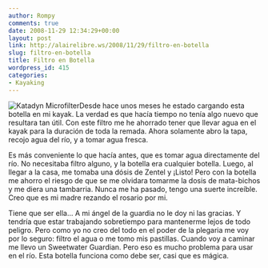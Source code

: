 ```yaml
---
author: Rompy
comments: true
date: 2008-11-29 12:34:29+00:00
layout: post
link: http://alairelibre.ws/2008/11/29/filtro-en-botella
slug: filtro-en-botella
title: Filtro en Botella
wordpress_id: 415
categories:
- Kayaking
---
```


![Katadyn Microfilter](http://alairelibre.ws/wp-content/uploads/2008/11/4497211.jpg)Desde hace unos meses he estado cargando esta botella en mi kayak. La verdad es que hacía tiempo no tenía algo nuevo que resultara tan útil. Con este filtro me he ahorrado tener que llevar agua en el kayak para la duración de toda la remada. Ahora solamente abro la tapa, recojo agua del río, y a tomar agua fresca.





Es más conveniente lo que hacía antes, que es tomar agua directamente del río. No necesitaba filtro alguno, y la botella era cualquier botella. Luego, al llegar a la casa, me tomaba una dósis de Zentel y ¡Listo! Pero con la botella me ahorro el riesgo de que se me olvidara tomarme la dosis de mata-bichos y me diera una tambarria. Nunca me ha pasado, tengo una suerte increíble. Creo que es mi madre rezando el rosario por mi.





Tiene que ser ella... A mi ángel de la guardia no le doy ni las gracias. Y tendría que estar trabajando sobretiempo para mantenerme lejos de todo peligro. Pero como yo no creo del todo en el poder de la plegaria me voy por lo seguro: filtro el agua o me tomo mis pastillas. Cuando voy a caminar me llevo un Sweetwater Guardian. Pero eso es mucho problema para usar en el río. Esta botella funciona como debe ser, casi que es mágica.
